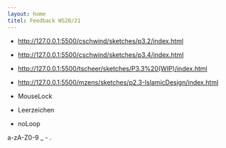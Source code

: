 ```yaml
---
layout: home
titel: Feedback WS20/21
---
```



- http://127.0.0.1:5500/cschwind/sketches/p3.2/index.html
- http://127.0.0.1:5500/cschwind/sketches/p3.4/index.html
- http://127.0.0.1:5500/tscheer/sketches/P3.3%20(WIP)/index.html
- http://127.0.0.1:5500/mzens/sketches/p2.3-IslamicDesign/index.html

 - MouseLock
 - Leerzeichen
 - noLoop

 a-zA-Z0-9 _ - .